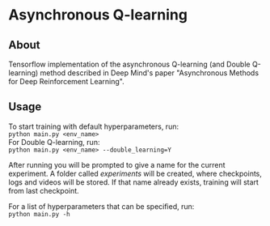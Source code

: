 # Asynchronous Q-learning 

## About

Tensorflow implementation of the asynchronous Q-learning (and Double Q-learning) method described in Deep Mind's paper "Asynchronous Methods for Deep Reinforcement Learning".

## Usage
To start training with default hyperparameters, run:  
`python main.py <env_name>`  
For Double Q-learning, run:  
`python main.py <env_name> --double_learning=Y`

After running you will be prompted to give a name for the current experiment. A folder called _experiments_ will be created, where checkpoints, logs and videos will be stored. If that name already exists, training will start from last checkpoint.  

For a list of hyperparameters that can be specified, run:  
`python main.py -h`
